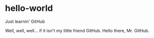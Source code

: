 # hello-world
Just learnin' GitHub

Well, well, well... if it isn't my little friend GitHub. Hello there, Mr. GitHub.
